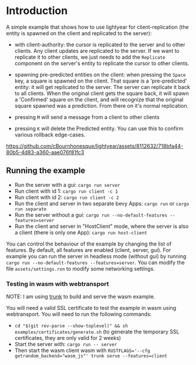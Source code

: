 # Introduction

A simple example that shows how to use lightyear for client-replication (the entity is spawned on the client and
replicated to the server):

- with client-authority: the cursor is replicated to the server and to other clients. Any client updates are replicated
  to the server.
  If we want to replicate it to other clients, we just needs to add the `Replicate` component on the server's entity to
  replicate the cursor to other clients.

- spawning pre-predicted entities on the client: when pressing the `Space` key, a square is spawned on the client. That
  square is a 'pre-predicted' entity:
  it will get replicated to the server. The server can replicate it back to all clients.
  When the original client gets the square back, it will spawn a 'Confirmed' square on the client, and will recognize
  that the original square spawned was a prediction. From there on it's normal replication.

- pressing `M` will send a message from a client to other clients

- pressing `K` will delete the Predicted entity. You can use this to confirm various rollback edge-cases.

https://github.com/cBournhonesque/lightyear/assets/8112632/718bfa44-80b5-4d83-a360-aae076f81fc3

## Running the example

- Run the server with a gui: `cargo run server`
- Run client with id 1: `cargo run client -c 1`
- Run client with id 2: `cargo run client -c 2`
- Run the client and server in two separate bevy Apps: `cargo run` or `cargo run separate`
- Run the server without a gui: `cargo run --no-default-features --features=server`
- Run the client and server in "HostClient" mode, where the server is also a client (there is only one App): `cargo run host-client`

You can control the behaviour of the example by changing the list of features. By default, all features are enabled (client, server, gui).
For example you can run the server in headless mode (without gui) by running `cargo run --no-default-features --features=server`.
You can modify the file `assets/settings.ron` to modify some networking settings.

### Testing in wasm with webtransport

NOTE: I am using [trunk](https://trunkrs.dev/) to build and serve the wasm example.

You will need a valid SSL certificate to test the example in wasm using webtransport. You will need to run the following
commands:
- `cd "$(git rev-parse --show-toplevel)" && sh examples/certificates/generate.sh` (to generate the temporary SSL
  certificates, they are only valid for 2 weeks)
- Start the server with: `cargo run -- server`
- Then start the wasm client wasm with ``RUSTFLAGS='--cfg getrandom_backend="wasm_js"' trunk serve --features=client``